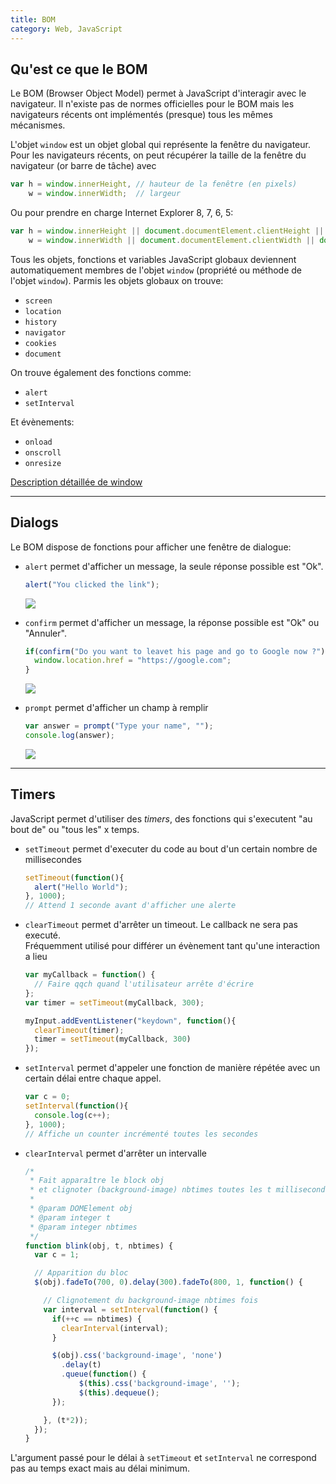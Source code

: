 ```yaml
---
title: BOM
category: Web, JavaScript
---
```


## Qu'est ce que le BOM

Le BOM (Browser Object Model) permet à JavaScript d'interagir avec le navigateur. Il n'existe pas de normes officielles pour le BOM mais les navigateurs récents ont implémentés (presque) tous les mêmes mécanismes.

L'objet `window` est un objet global qui représente la fenêtre du navigateur.  
Pour les navigateurs récents, on peut récupérer la taille de la fenêtre du navigateur (or barre de tâche) avec

``` js
var h = window.innerHeight, // hauteur de la fenêtre (en pixels)
    w = window.innerWidth;  // largeur
```

Ou pour prendre en charge Internet Explorer 8, 7, 6, 5:

``` js
var h = window.innerHeight || document.documentElement.clientHeight || document.body.clientHeight,
    w = window.innerWidth || document.documentElement.clientWidth || document.body.clientWidth
```

Tous les objets, fonctions et variables JavaScript globaux deviennent automatiquement membres de l'objet `window` (propriété ou méthode de l'objet `window`).
Parmis les objets globaux on trouve:

* `screen`
* `location`
* `history`
* `navigator`
* `cookies`
* `document`

On trouve également des fonctions comme:
* `alert`
* `setInterval`

Et évènements:
* `onload`
* `onscroll`
* `onresize`

[Description détaillée de window](https://developer.mozilla.org/fr/docs/Web/API/Window)

---

## Dialogs

Le BOM dispose de fonctions pour afficher une fenêtre de dialogue:

* `alert` permet d'afficher un message, la seule réponse possible est "Ok".

  ``` js
  alert("You clicked the link");
  ```

  ![](https://i.imgur.com/ehTMPsnm.png)

* `confirm` permet d'afficher un message, la réponse possible est "Ok" ou "Annuler".

  ``` js
  if(confirm("Do you want to leavet his page and go to Google now ?")) {
    window.location.href = "https://google.com";
  }
  ```

  ![](https://i.imgur.com/qNrfDSDm.png)

* `prompt` permet d'afficher un champ à remplir

  ``` js
  var answer = prompt("Type your name", "");
  console.log(answer);
  ```

  ![](https://i.imgur.com/Xg3BSg1m.png)

---

## Timers

JavaScript permet d'utiliser des *timers*, des fonctions qui s'executent "au bout de" ou "tous les" x temps.

* `setTimeout` permet d'executer du code au bout d'un certain nombre de millisecondes

  ``` js
  setTimeout(function(){
    alert("Hello World");
  }, 1000);
  // Attend 1 seconde avant d'afficher une alerte
  ```

* `clearTimeout` permet d'arrêter un timeout. Le callback ne sera pas executé.  
  Fréquemment utilisé pour différer un évènement tant qu'une interaction a lieu

  ``` js
  var myCallback = function() {
    // Faire qqch quand l'utilisateur arrête d'écrire
  };
  var timer = setTimeout(myCallback, 300);

  myInput.addEventListener("keydown", function(){
    clearTimeout(timer);
    timer = setTimeout(myCallback, 300)
  });
  ```

* `setInterval` permet d'appeler une fonction de manière répétée avec un certain délai entre chaque appel.

  ``` js
  var c = 0;
  setInterval(function(){
    console.log(c++);
  }, 1000);
  // Affiche un counter incrémenté toutes les secondes
  ```

* `clearInterval` permet d'arrêter un intervalle

  ``` js
  /*
   * Fait apparaître le block obj
   * et clignoter (background-image) nbtimes toutes les t millisecondes
   *
   * @param DOMElement obj
   * @param integer t
   * @param integer nbtimes
   */
  function blink(obj, t, nbtimes) {
    var c = 1;

    // Apparition du bloc
    $(obj).fadeTo(700, 0).delay(300).fadeTo(800, 1, function() {

      // Clignotement du background-image nbtimes fois
      var interval = setInterval(function() {
        if(++c == nbtimes) {
          clearInterval(interval);
        }

        $(obj).css('background-image', 'none')
          .delay(t)
          .queue(function() {
              $(this).css('background-image', '');
              $(this).dequeue();
        });

      }, (t*2));
    });
  }
  ```

L'argument passé pour le délai à `setTimeout` et `setInterval` ne correspond pas au temps exact mais au délai minimum.
